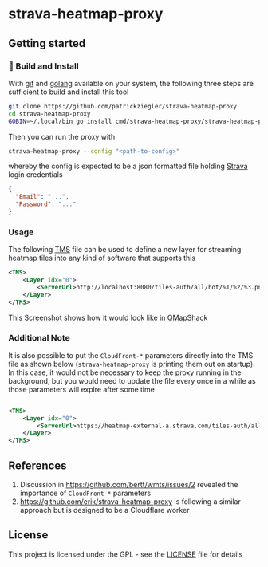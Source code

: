 # strava-heatmap-proxy

## Getting started

### :hammer: Build and Install

With [git](https://git-scm.com/downloads) and [golang](https://go.dev/) available on your system, the following three steps are sufficient to build and install this tool

```sh
git clone https://github.com/patrickziegler/strava-heatmap-proxy
cd strava-heatmap-proxy
GOBIN=~/.local/bin go install cmd/strava-heatmap-proxy/strava-heatmap-proxy.go
```

Then you can run the proxy with

```sh
strava-heatmap-proxy --config "<path-to-config>"
```

whereby the config is expected to be a json formatted file holding [Strava](https://www.strava.com/) login credentials

```json
{
  "Email": "...",
  "Password": "..."
}
```

### Usage

The following [TMS](https://wiki.openstreetmap.org/wiki/TMS) file can be used to define a new layer for streaming heatmap tiles into any kind of software that supports this

```xml
<TMS>
    <Layer idx="0">
        <ServerUrl>http://localhost:8080/tiles-auth/all/hot/%1/%2/%3.png</ServerUrl>
    </Layer>
</TMS>
```

This [Screenshot](https://i.imgur.com/WVHWyjR.jpeg) shows how it would look like in [QMapShack](https://github.com/Maproom/qmapshack/wiki)

### Additional Note

It is also possible to put the `CloudFront-*` parameters directly into the TMS file as shown below (`strava-heatmap-proxy` is printing them out on startup). In this case, it would not be necessary to keep the proxy running in the background, but you would need to update the file every once in a while as those parameters will expire after some time

```xml

<TMS>
    <Layer idx="0">
        <ServerUrl>https://heatmap-external-a.strava.com/tiles-auth/all/hot/%1/%2/%3.png?v=19&amp;Key-Pair-Id=...&amp;Policy=...&amp;Signature=...</ServerUrl>
    </Layer>
</TMS>
```

## References

1. Discussion in https://github.com/bertt/wmts/issues/2 revealed the importance of `CloudFront-*` parameters
1. https://github.com/erik/strava-heatmap-proxy is following a similar approach but is designed to be a Cloudflare worker

## License

This project is licensed under the GPL - see the [LICENSE](LICENSE) file for details
